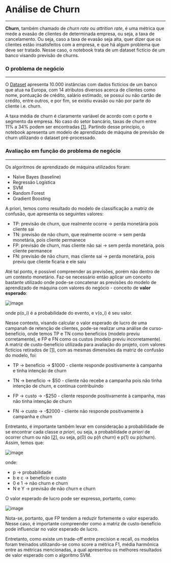 # Análise de Churn
___

**Churn**, também chamado de *churn rate* ou *attrition rate*, é uma métrica que mede a evasão de clientes de determinada empresa, ou seja, a taxa de cancelamento. Ou seja, caso a taxa de evasão seja alta, quer dizer que os clientes estão insatisfeitos com a empresa, e que há algum problema que deve ser tratado. Nesse caso, o notebook trata de um dataset fictício de um banco visando previsão de churns.

### O problema de negócio
___
O [Dataset](https://www.kaggle.com/mervetorkan/churndataset?select=churn.csv) apresenta 10.000 instâncias com dados fictícios de um banco que atua na Europa, com 14 atributos diversos acerca de clientes como nome, pontuação de crédito, salário estimado, se possui ou não cartão de crédito, entre outros, e por fim, se existiu evasão ou não por parte do cliente i.e. churn. 

A taxa média de churn é claramente variável de acordo com o porte e segmento da empresa. No caso do setor bancário, taxas de churn entre 11% a 34% podem ser encontradas [[1]](https://thefinancialbrand.com/59779/digital-banking-branch-channel-switching/). Partindo desse princípio, o notebook apresenta um modelo de aprendizado de máquina de previsão de churn utilizando o dataset pré-processado.

### Avaliação em função do problema de negócio
___
Os algoritmos de aprendizado de máquina utilizados foram:
- Naïve Bayes (baseline)
- Regressão Logística
- SVM
- Random Forest
- Gradient Boosting

A priori, temos como resultado do modelo de classificação a matriz de confusão, que apresenta os seguintes valores:

- TP: previsão de churn, que realmente ocorre -> perda monetária pois cliente sai
- TN: previsão de não churn, que realmente ocorre -> sem perda monetária, pois cliente permanece
- FP: previsão de churn, mas cliente não sai -> sem perda monetária, pois cliente permanece
- FN: previsão de não churn, mas cliente sai -> perda monetária, pois previu que cliente ficaria e ele saiu

Até tal ponto, é possível compreender as previsões, porém não dentro de um contexto monetário. Faz-se necessário então aplicar um conceito bastante utilizado onde pode-se concatenar as previsões do modelo de aprendizado de máquina com valores do negócio - conceito de **valor esperado**:

![image](https://user-images.githubusercontent.com/63553829/103578232-f5367a00-4eb4-11eb-99f3-1b697a32c203.png)

onde p(o_i) é a probabilidade do evento, e v(o_i) é seu valor.

Nesse contexto, visando calcular o valor esperado de lucro de uma campanah de retenção de clientes, pode-se realizar uma análise de curso-benefício, onde temos TP e TN como benefícios (modelo previu corretamente), e FP e FN como os custos (modelo previu incorretamente). A matriz de custo-benefício utilizada para avaliação do projeto, com valores fictícios retirados de [[1]](http://rstudio-pubs-static.s3.amazonaws.com/277278_427ca6a7ce7c4eb688506efc7a6c2435.html), com as mesmas dimensões da matriz de confusão do modelo, foi:

- TP -> benefício -> $1000 - cliente responde positivamente à campanha e tinha intenção de churn

- TN -> benefício -> $50 - cliente não recebe a campanha pois não tinha intenção de churn, e continua contribuindo

- FP -> custo -> -$250 - cliente responde positivamente à campanha, mas não tinha intenção de churn

- FN -> custo -> -$2000 - cliente não responde positivamente à campanha e churn

Entretanto, é importante também levar em consideração a probabilidade de se encontrar cada classe *a priori*, ou seja, a probabilidade *a priori* de ocorrer churn ou não [[2]](https://www.oreilly.com/library/view/data-science-for/9781449374273/), ou seja, p(0) ou p(ñ churn) e p(1) ou p(churn). Assim, temos que:

![image](https://user-images.githubusercontent.com/63553829/103578268-054e5980-4eb5-11eb-97c1-ff38ec780f66.png)

onde:
- p -> probabilidade
- b e c -> benefício e custo
- 0 e 1 -> não churn e churn
- N e Y -> previsão de não churn e churn

O valor esperado de lucro pode ser expresso, portanto, como:

![image](https://user-images.githubusercontent.com/63553829/103578346-26af4580-4eb5-11eb-8265-9d1b862ec30c.png)

Nota-se, portanto, que FP tendem a reduzir fortemente o valor esperado. Nesse caso, é importante compreender como a matriz de custo-benefício pode influenciar no valor esperado de lucro.

Entretanto, como existe um trade-off entre precision e recall, os modelos foram treinados utilizando-se como score a métrica F1, média harmônica entre as métricas mencionadas, a qual apresentou os melhores resultados de valor esperado com o algoritmo SVM.

